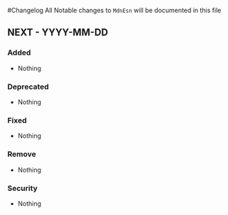 #Changelog
All Notable changes to `MdnEsn` will be documented in this file

## NEXT - YYYY-MM-DD

### Added
- Nothing

### Deprecated
- Nothing

### Fixed
- Nothing

### Remove
- Nothing

### Security
- Nothing